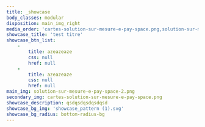 ```yaml
---
title: _showcase
body_classes: modular
disposition: main_img_right
media_order: 'cartes-solution-sur-mesure-e-pay-space.png,solution-sur-mesure-e-pay-space-2.png,showcase_pattern.svg,showcase_pattern (1).svg'
showcase_title: 'test titre'
showcase_btn_list:
    -
        title: azeazeaze
        css: null
        href: null
    -
        title: azeazeaze
        css: null
        href: null
main_img: solution-sur-mesure-e-pay-space-2.png
secondary_img: cartes-solution-sur-mesure-e-pay-space.png
showcase_description: qsdqsdqsdqsdqsd
showcase_bg_img: 'showcase_pattern (1).svg'
showcase_bg_radius: bottom-radius-bg
---
```



